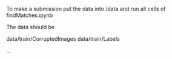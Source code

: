 To make a submission put the data into /data and run all cells of findMatches.ipynb

The data should be

data/train/CorruptedImages
data/train/Labels

...
